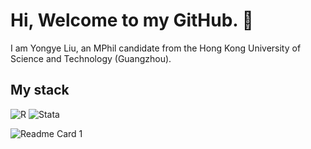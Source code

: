 # Hi, Welcome to my GitHub. 👋

I am Yongye Liu, an MPhil candidate from the Hong Kong University of Science and Technology (Guangzhou).

## My stack
<p>  
    <img alt="R" src="https://img.shields.io/badge/-R-165caa?style=flat-square&logo=R&logoColor=white" />
    <img alt="Stata" src="https://img.shields.io/badge/-Stata-393c61?style=flat-square&logo=Stata&logoColor=white" />
</p>

![Readme Card 1](https://github-readme-stats.vercel.app/api?username=liuyongye&count_private-trues&show_icons=true&theme=derk)

<!--
**liuyongye/liuyongye** is a ✨ _special_ ✨ repository because its `README.md` (this file) appears on your GitHub profile.

Here are some ideas to get you started:

- 🔭 I’m currently working on ...
- 🌱 I’m currently learning ...
- 👯 I’m looking to collaborate on ...
- 🤔 I’m looking for help with ...
- 💬 Ask me about ...
- 📫 How to reach me: ...
- 😄 Pronouns: ...
- ⚡ Fun fact: ...
-->
